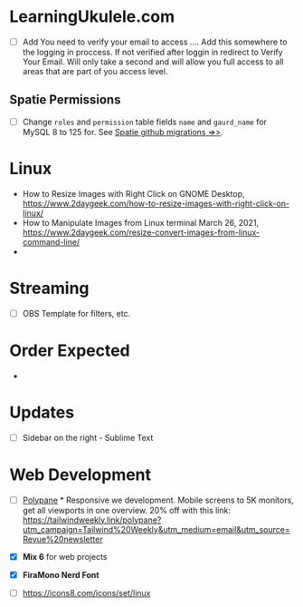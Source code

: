 # LearningUkulele.com

- [ ] Add You need to verify your email to access .... Add this somewhere to the logging in proccess. If not verified after loggin in redirect to Verify Your Email. Will only take a second and will allow you full access to all areas that are part of you access level.

## Spatie Permissions
- [ ] Change `roles` and `permission` table fields `name` and `gaurd_name` for MySQL 8 to 125 for. See [Spatie github migrations =>>](https://github.com/spatie/laravel-permission/blob/master/database/migrations/create_permission_tables.php.stub).

# Linux
- How to Resize Images with Right Click on GNOME Desktop, https://www.2daygeek.com/how-to-resize-images-with-right-click-on-linux/
- How to Manipulate Images from Linux terminal
March 26, 2021, https://www.2daygeek.com/resize-convert-images-from-linux-command-line/
- 
# Streaming
 
- [ ] OBS Template for filters, etc.


# Order Expected

- 
# Updates

- [ ] Sidebar on the right - Sublime Text

# Web Development

-[ ] [Polypane](https://polypane.app) * Responsive we development. Mobile screens to 5K monitors, get all viewports in one overview. 20% off with this link: https://tailwindweekly.link/polypane?utm_campaign=Tailwind%20Weekly&utm_medium=email&utm_source=Revue%20newsletter


- [x] **Mix 6** for web projects

- [x] **FiraMono Nerd Font**

- [ ] https://icons8.com/icons/set/linux